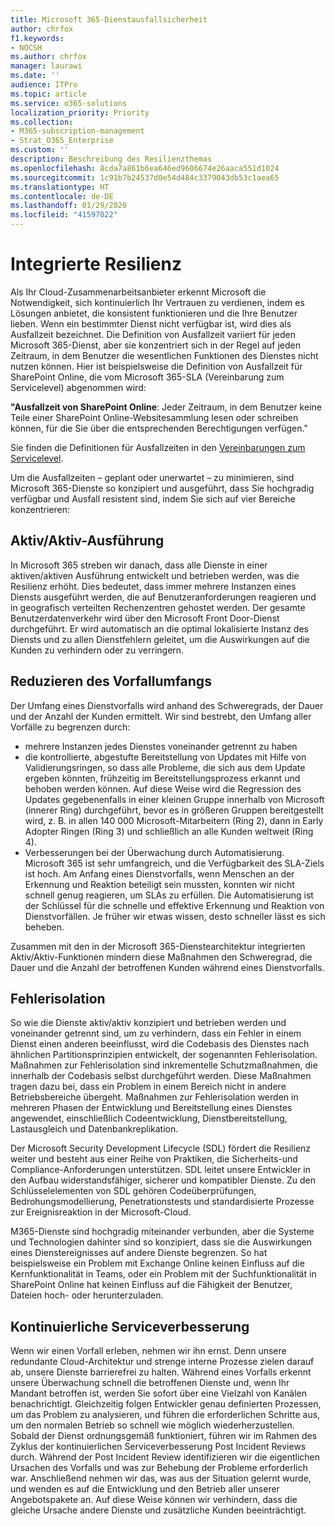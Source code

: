 ```yaml
---
title: Microsoft 365-Dienstausfallsicherheit
author: chrfox
f1.keywords:
- NOCSH
ms.author: chrfox
manager: laurawi
ms.date: ''
audience: ITPro
ms.topic: article
ms.service: o365-solutions
localization_priority: Priority
ms.collection:
- M365-subscription-management
- Strat_O365_Enterprise
ms.custom: ''
description: Beschreibung des Resilienzthemas
ms.openlocfilehash: 8cda7a861b6ea646ed9606674e26aaca551d1024
ms.sourcegitcommit: 1c91b7b24537d0e54d484c3379043db53c1aea65
ms.translationtype: HT
ms.contentlocale: de-DE
ms.lasthandoff: 01/29/2020
ms.locfileid: "41597022"
---
```

# <a name="built-in-resiliency"></a>Integrierte Resilienz

Als Ihr Cloud-Zusammenarbeitsanbieter erkennt Microsoft die Notwendigkeit, sich kontinuierlich Ihr Vertrauen zu verdienen, indem es Lösungen anbietet, die konsistent funktionieren und die Ihre Benutzer lieben. Wenn ein bestimmter Dienst nicht verfügbar ist, wird dies als Ausfallzeit bezeichnet. Die Definition von Ausfallzeit variiert für jeden Microsoft 365-Dienst, aber sie konzentriert sich in der Regel auf jeden Zeitraum, in dem Benutzer die wesentlichen Funktionen des Dienstes nicht nutzen können. Hier ist beispielsweise die Definition von Ausfallzeit für SharePoint Online, die vom Microsoft 365-SLA (Vereinbarung zum Servicelevel) abgenommen wird:

**"Ausfallzeit von SharePoint Online**: Jeder Zeitraum, in dem Benutzer keine Teile einer SharePoint Online-Websitesammlung lesen oder schreiben können, für die Sie über die entsprechenden Berechtigungen verfügen."

Sie finden die Definitionen für Ausfallzeiten in den [Vereinbarungen zum Servicelevel](https://www.microsoftvolumelicensing.com/DocumentSearch.aspx?Mode=3&DocumentTypeId=37).

Um die Ausfallzeiten – geplant oder unerwartet – zu minimieren, sind Microsoft 365-Dienste so konzipiert und ausgeführt, dass Sie hochgradig verfügbar und Ausfall resistent sind, indem Sie sich auf vier Bereiche konzentrieren:

## <a name="activeactive-design"></a>Aktiv/Aktiv-Ausführung

In Microsoft 365 streben wir danach, dass alle Dienste in einer aktiven/aktiven Ausführung entwickelt und betrieben werden, was die Resilienz erhöht. Dies bedeutet, dass immer mehrere Instanzen eines Diensts ausgeführt werden, die auf Benutzeranforderungen reagieren und in geografisch verteilten Rechenzentren gehostet werden. Der gesamte Benutzerdatenverkehr wird über den Microsoft Front Door-Dienst durchgeführt. Er wird automatisch an die optimal lokalisierte Instanz des Diensts und zu allen Dienstfehlern geleitet, um die Auswirkungen auf die Kunden zu verhindern oder zu verringern.

## <a name="reduce-incident-scope"></a>Reduzieren des Vorfallumfangs

Der Umfang eines Dienstvorfalls wird anhand des Schweregrads, der Dauer und der Anzahl der Kunden ermittelt. Wir sind bestrebt, den Umfang aller Vorfälle zu begrenzen durch:

- mehrere Instanzen jedes Dienstes voneinander getrennt zu haben
- die kontrollierte, abgestufte Bereitstellung von Updates mit Hilfe von Validierungsringen, so dass alle Probleme, die sich aus dem Update ergeben könnten, frühzeitig im Bereitstellungsprozess erkannt und behoben werden können. Auf diese Weise wird die Regression des Updates gegebenenfalls in einer kleinen Gruppe innerhalb von Microsoft (innerer Ring) durchgeführt, bevor es in größeren Gruppen bereitgestellt wird, z. B. in allen 140 000 Microsoft-Mitarbeitern (Ring 2), dann in Early Adopter Ringen (Ring 3) und schließlich an alle Kunden weltweit (Ring 4).
- Verbesserungen bei der Überwachung durch Automatisierung. Microsoft 365 ist sehr umfangreich, und die Verfügbarkeit des SLA-Ziels ist hoch. Am Anfang eines Dienstvorfalls, wenn Menschen an der Erkennung und Reaktion beteiligt sein mussten, konnten wir nicht schnell genug reagieren, um SLAs zu erfüllen. Die Automatisierung ist der Schlüssel für die schnelle und effektive Erkennung und Reaktion von Dienstvorfällen. Je früher wir etwas wissen, desto schneller lässt es sich beheben.

Zusammen mit den in der Microsoft 365-Dienstearchitektur integrierten Aktiv/Aktiv-Funktionen mindern diese Maßnahmen den Schweregrad, die Dauer und die Anzahl der betroffenen Kunden während eines Dienstvorfalls.  

## <a name="fault-isolation"></a>Fehlerisolation

So wie die Dienste aktiv/aktiv konzipiert und betrieben werden und voneinander getrennt sind, um zu verhindern, dass ein Fehler in einem Dienst einen anderen beeinflusst, wird die Codebasis des Dienstes nach ähnlichen Partitionsprinzipien entwickelt, der sogenannten Fehlerisolation. Maßnahmen zur Fehlerisolation sind inkrementelle Schutzmaßnahmen, die innerhalb der Codebasis selbst durchgeführt werden. Diese Maßnahmen tragen dazu bei, dass ein Problem in einem Bereich nicht in andere Betriebsbereiche übergeht.
Maßnahmen zur Fehlerisolation werden in mehreren Phasen der Entwicklung und Bereitstellung eines Dienstes angewendet, einschließlich Codeentwicklung, Dienstbereitstellung, Lastausgleich und Datenbankreplikation.

Der Microsoft Security Development Lifecycle (SDL) fördert die Resilienz weiter und besteht aus einer Reihe von Praktiken, die Sicherheits-und Compliance-Anforderungen unterstützen. SDL leitet unsere Entwickler in den Aufbau widerstandsfähiger, sicherer und kompatibler Dienste. Zu den Schlüsselelementen von SDL gehören Codeüberprüfungen, Bedrohungsmodellierung, Penetrationstests und standardisierte Prozesse zur Ereignisreaktion in der Microsoft-Cloud.

M365-Dienste sind hochgradig miteinander verbunden, aber die Systeme und Technologien dahinter sind so konzipiert, dass sie die Auswirkungen eines Dienstereignisses auf andere Dienste begrenzen. So hat beispielsweise ein Problem mit Exchange Online keinen Einfluss auf die Kernfunktionalität in Teams, oder ein Problem mit der Suchfunktionalität in SharePoint Online hat keinen Einfluss auf die Fähigkeit der Benutzer, Dateien hoch- oder herunterzuladen.

## <a name="continuous-service-improvement"></a>Kontinuierliche Serviceverbesserung

Wenn wir einen Vorfall erleben, nehmen wir ihn ernst. Denn unsere redundante Cloud-Architektur und strenge interne Prozesse zielen darauf ab, unsere Dienste barrierefrei zu halten. Während eines Vorfalls erkennt unsere Überwachung schnell die betroffenen Dienste und, wenn Ihr Mandant betroffen ist, werden Sie sofort über eine Vielzahl von Kanälen benachrichtigt. Gleichzeitig folgen Entwickler genau definierten Prozessen, um das Problem zu analysieren, und führen die erforderlichen Schritte aus, um den normalen Betrieb so schnell wie möglich wiederherzustellen. Sobald der Dienst ordnungsgemäß funktioniert, führen wir im Rahmen des Zyklus der kontinuierlichen Serviceverbesserung Post Incident Reviews durch. Während der Post Incident Review identifizieren wir die eigentlichen Ursachen des Vorfalls und was zur Behebung der Probleme erforderlich war. Anschließend nehmen wir das, was aus der Situation gelernt wurde, und wenden es auf die Entwicklung und den Betrieb aller unserer Angebotspakete an. Auf diese Weise können wir verhindern, dass die gleiche Ursache andere Dienste und zusätzliche Kunden beeinträchtigt.
